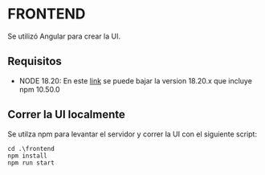 # FRONTEND
Se utilizó Angular para crear la UI.

## Requisitos
-  NODE 18.20: En este [link](https://nodejs.org/en/download/) se puede bajar la version 18.20.x que incluye npm 10.50.0

## Correr la UI localmente
Se utilza npm para levantar el servidor y correr la UI con el siguiente script:

```
cd .\frontend
npm install
npm run start
```
